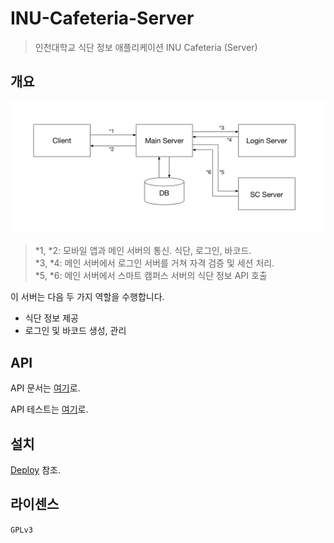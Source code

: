 # INU-Cafeteria-Server

> 인천대학교 식단 정보 애플리케이션 INU Cafeteria (Server)

## 개요

![architecture](/docs/architecture.jpeg)
> \*1, \*2: 모바일 앱과 메인 서버의 통신. 식단, 로그인, 바코드.    
> \*3, \*4: 메인 서버에서 로그인 서버를 거쳐 자격 검증 및 세션 처리.    
> \*5, \*6: 메인 서버에서 스마트 캠퍼스 서버의 식단 정보 API 호출

이 서버는 다음 두 가지 역할을 수행합니다.

- 식단 정보 제공
- 로그인 및 바코드 생성, 관리

## API

API 문서는 [여기](/docs/API.md)로.

API 테스트는 [여기](http://ec2-52-79-48-231.ap-northeast-2.compute.amazonaws.com:9999/documentation#/)로.

## 설치

[Deploy](/deploy) 참조.

## 라이센스

`GPLv3`
